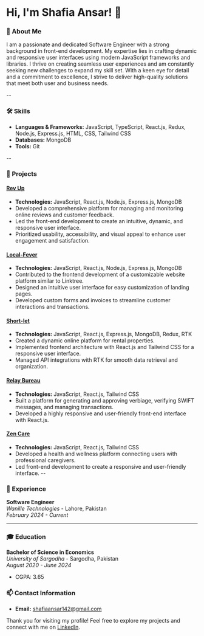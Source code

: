 # Hi, I'm Shafia Ansar! 👋

### 👋 About Me

I am a passionate and dedicated Software Engineer with a strong background in front-end development. My expertise lies in crafting dynamic and responsive user interfaces using modern JavaScript frameworks and libraries. I thrive on creating seamless user experiences and am constantly seeking new challenges to expand my skill set. With a keen eye for detail and a commitment to excellence, I strive to deliver high-quality solutions that meet both user and business needs.

--
### 🛠 Skills

- **Languages & Frameworks:** JavaScript, TypeScript, React.js, Redux, Node.js, Express.js, HTML, CSS, Tailwind CSS
- **Databases:** MongoDB
- **Tools:** Git

--

### 🌟 Projects

#### [Rev Up](https://rev-up-frontend.vercel.app/login)
- **Technologies:** JavaScript, React.js, Node.js, Express.js, MongoDB
- Developed a comprehensive platform for managing and monitoring online reviews and customer feedback.
- Led the front-end development to create an intuitive, dynamic, and responsive user interface.
- Prioritized usability, accessibility, and visual appeal to enhance user engagement and satisfaction.

#### [Local-Fever](https://app.localfever.io/)
- **Technologies:** JavaScript, React.js, Node.js, Express.js, MongoDB
- Contributed to the frontend development of a customizable website platform similar to Linktree.
- Designed an intuitive user interface for easy customization of landing pages.
- Developed custom forms and invoices to streamline customer interactions and transactions.

#### [Short-let](https://shortlet-connect-frontend.vercel.app/login)
- **Technologies:** JavaScript, React.js, Express.js, MongoDB, Redux, RTK
- Created a dynamic online platform for rental properties.
- Implemented frontend architecture with React.js and Tailwind CSS for a responsive user interface.
- Managed API integrations with RTK for smooth data retrieval and organization.

#### [Relay Bureau](https://relay-bureau-live-link.vercel.app/signin)
- **Technologies:** JavaScript, React.js, Tailwind CSS
- Built a platform for generating and approving verbiage, verifying SWIFT messages, and managing transactions.
- Developed a highly responsive and user-friendly front-end interface with React.js.

#### [Zen Care](https://zen-care-frontend.vercel.app/login)
- **Technologies:** JavaScript, React.js, Tailwind CSS
- Developed a health and wellness platform connecting users with professional caregivers.
- Led front-end development to create a responsive and user-friendly interface.
--
### 💼 Experience

**Software Engineer**  
*Wanille Technologies* - Lahore, Pakistan  
_February 2024 - Current_

---

### 🎓 Education

**Bachelor of Science in Economics**  
*University of Sargodha* - Sargodha, Pakistan  
_August 2020 - June 2024_  
- CGPA: 3.65

### 📫 Contact Information
- **Email:** shafiaansar142@gmail.com

Thank you for visiting my profile! Feel free to explore my projects and connect with me on [LinkedIn](https://www.linkedin.com/in/shafia-ansar-886888212/).
